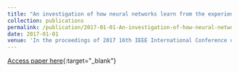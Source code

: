 ```yaml
---
title: "An investigation of how neural networks learn from the experiences of peers through periodic weight averaging"
collection: publications
permalink: /publication/2017-01-01-An-investigation-of-how-neural-networks-learn-from-the-experiences-of-peers-through-periodic-weight-averaging
date: 2017-01-01
venue: 'In the proceedings of 2017 16th IEEE International Conference on Machine Learning and Applications (ICMLA)'
---
```

[Access paper here](https://scholarworks.uark.edu/cgi/viewcontent.cgi?article=3416&context=etd){:target="_blank"}
